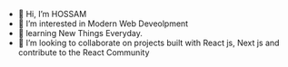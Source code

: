 - 👋 Hi, I’m HOSSAM
- 👀 I’m interested in Modern Web Deveolpment
- 🌱 learning New Things Everyday.
- 💞️ I’m looking to collaborate on projects built with React js, Next js and contribute to the React Community

<!---
HOSS11H/HOSS11H is a ✨ special ✨ repository because its `README.md` (this file) appears on your GitHub profile.
You can click the Preview link to take a look at your changes.
--->
